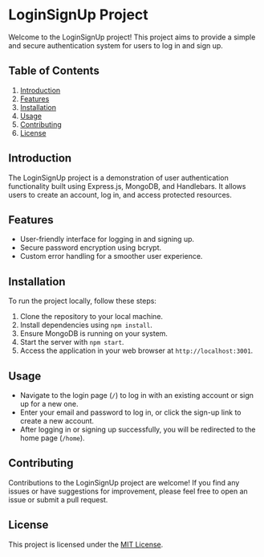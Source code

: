 
# LoginSignUp Project

Welcome to the LoginSignUp project! This project aims to provide a simple and secure authentication system for users to log in and sign up.

## Table of Contents

1. [Introduction](#introduction)
2. [Features](#features)
3. [Installation](#installation)
4. [Usage](#usage)
5. [Contributing](#contributing)
6. [License](#license)

## Introduction

The LoginSignUp project is a demonstration of user authentication functionality built using Express.js, MongoDB, and Handlebars. It allows users to create an account, log in, and access protected resources.

## Features

- User-friendly interface for logging in and signing up.
- Secure password encryption using bcrypt.
- Custom error handling for a smoother user experience.

## Installation

To run the project locally, follow these steps:

1. Clone the repository to your local machine.
2. Install dependencies using `npm install`.
3. Ensure MongoDB is running on your system.
4. Start the server with `npm start`.
5. Access the application in your web browser at `http://localhost:3001`.

## Usage

- Navigate to the login page (`/`) to log in with an existing account or sign up for a new one.
- Enter your email and password to log in, or click the sign-up link to create a new account.
- After logging in or signing up successfully, you will be redirected to the home page (`/home`).

## Contributing

Contributions to the LoginSignUp project are welcome! If you find any issues or have suggestions for improvement, please feel free to open an issue or submit a pull request.

## License

This project is licensed under the [MIT License](LICENSE).

